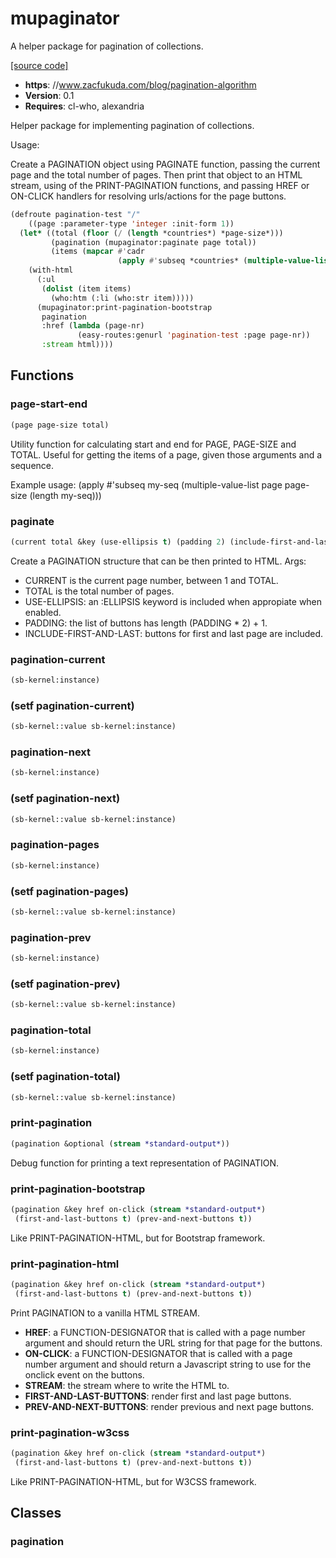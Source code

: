 # mupaginator

A helper package for pagination of collections.

[[source code]](../mupaginator.lisp)

- **https**: //www.zacfukuda.com/blog/pagination-algorithm
- **Version**: 0.1
- **Requires**: cl-who, alexandria


 Helper package for implementing pagination of collections.

 Usage:

 Create a PAGINATION object using PAGINATE function, passing the current page and the total number of pages.
 Then print that object to an HTML stream, using of the PRINT-PAGINATION functions, and passing HREF or ON-CLICK handlers for resolving urls/actions for the page buttons.

 ```lisp
 (defroute pagination-test "/"
     ((page :parameter-type 'integer :init-form 1))
   (let* ((total (floor (/ (length *countries*) *page-size*)))
          (pagination (mupaginator:paginate page total))
          (items (mapcar #'cadr
                         (apply #'subseq *countries* (multiple-value-list (mupaginator:page-start-end page *page-size* (length *countries*)))))))
     (with-html
       (:ul
        (dolist (item items)
          (who:htm (:li (who:str item)))))
       (mupaginator:print-pagination-bootstrap
        pagination
        :href (lambda (page-nr)
                (easy-routes:genurl 'pagination-test :page page-nr))
        :stream html))))
 ```



## Functions
### page-start-end

```lisp
(page page-size total)
```

Utility function for calculating start and end for PAGE, PAGE-SIZE and TOTAL.
Useful for getting the items of a page, given those arguments and a sequence.



Example usage:
    (apply #'subseq my-seq (multiple-value-list page page-size (length my-seq)))
### paginate

```lisp
(current total &key (use-ellipsis t) (padding 2) (include-first-and-last t))
```

Create a PAGINATION structure that can be then printed to HTML.
Args:
- CURRENT is the current page number, between 1 and TOTAL.
- TOTAL is the total number of pages.
- USE-ELLIPSIS: an :ELLIPSIS keyword is included when appropiate when enabled.
- PADDING: the list of buttons has length (PADDING * 2) + 1.
- INCLUDE-FIRST-AND-LAST: buttons for first and last page are included.




### pagination-current

```lisp
(sb-kernel:instance)
```


### (setf pagination-current)

```lisp
(sb-kernel::value sb-kernel:instance)
```


### pagination-next

```lisp
(sb-kernel:instance)
```


### (setf pagination-next)

```lisp
(sb-kernel::value sb-kernel:instance)
```


### pagination-pages

```lisp
(sb-kernel:instance)
```


### (setf pagination-pages)

```lisp
(sb-kernel::value sb-kernel:instance)
```


### pagination-prev

```lisp
(sb-kernel:instance)
```


### (setf pagination-prev)

```lisp
(sb-kernel::value sb-kernel:instance)
```


### pagination-total

```lisp
(sb-kernel:instance)
```


### (setf pagination-total)

```lisp
(sb-kernel::value sb-kernel:instance)
```


### print-pagination

```lisp
(pagination &optional (stream *standard-output*))
```

Debug function for printing a text representation of PAGINATION.




### print-pagination-bootstrap

```lisp
(pagination &key href on-click (stream *standard-output*)
 (first-and-last-buttons t) (prev-and-next-buttons t))
```

Like PRINT-PAGINATION-HTML, but for Bootstrap framework.




### print-pagination-html

```lisp
(pagination &key href on-click (stream *standard-output*)
 (first-and-last-buttons t) (prev-and-next-buttons t))
```

Print PAGINATION to a vanilla HTML STREAM.

- **HREF**: a FUNCTION-DESIGNATOR that is called with a page number argument and should return the URL string for that page for the buttons.
- **ON-CLICK**: a FUNCTION-DESIGNATOR that is called with a page number argument and should return a Javascript string to use for the onclick event on the buttons.
- **STREAM**: the stream where to write the HTML to.
- **FIRST-AND-LAST-BUTTONS**: render first and last page buttons.
- **PREV-AND-NEXT-BUTTONS**: render previous and next page buttons.



### print-pagination-w3css

```lisp
(pagination &key href on-click (stream *standard-output*)
 (first-and-last-buttons t) (prev-and-next-buttons t))
```

Like PRINT-PAGINATION-HTML, but for W3CSS framework.




## Classes
### pagination

